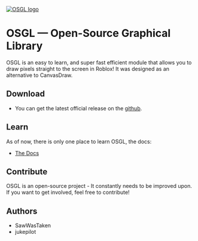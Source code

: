 [![OSGL logo](https://raw.githubusercontent.com/Gunshot-Sound-Studios/osgl-graphics/site/images/osgllogo.png)](https://gunshot-sound-studios.github.io/osgl-graphics/index.html)

# OSGL — Open-Source Graphical Library

OSGL is an easy to learn, and super fast efficient module that allows you to draw pixels straight to the screen in Roblox!
It was designed as an alternative to CanvasDraw.

## Download

-   You can get the latest official release on the [github](https://github.com/Gunshot-Sound-Studios/osgl-graphics/releases).

## Learn

As of now, there is only one place to learn OSGL, the docs:

-   [The Docs](https://gunshot-sound-studios.github.io/osgl-graphics/index.html)


## Contribute

OSGL is an open-source project - It constantly needs to be improved upon. If you want to get involved, feel free to contribute!

## Authors

-   SawWasTaken
-   jukepilot
